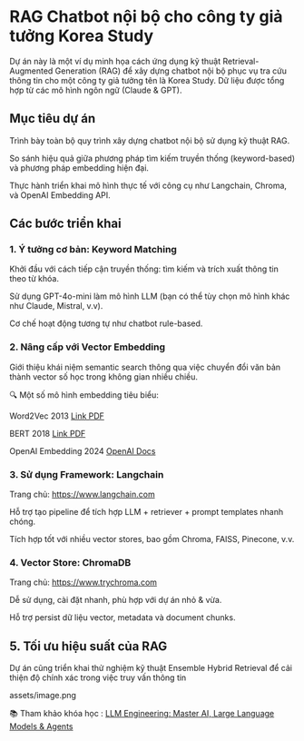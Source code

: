 # RAG Chatbot nội bộ cho công ty giả tưởng Korea Study

Dự án này là một ví dụ minh họa cách ứng dụng kỹ thuật Retrieval-Augmented Generation (RAG) để xây dựng chatbot nội bộ phục vụ tra cứu thông tin cho một công ty giả tưởng tên là Korea Study. Dữ liệu được tổng hợp từ các mô hình ngôn ngữ (Claude & GPT).

## Mục tiêu dự án

Trình bày toàn bộ quy trình xây dựng chatbot nội bộ sử dụng kỹ thuật RAG.

So sánh hiệu quả giữa phương pháp tìm kiếm truyền thống (keyword-based) và phương pháp embedding hiện đại.

Thực hành triển khai mô hình thực tế với công cụ như Langchain, Chroma, và OpenAI Embedding API.

## Các bước triển khai

### 1. Ý tưởng cơ bản: Keyword Matching
   
Khởi đầu với cách tiếp cận truyền thống: tìm kiếm và trích xuất thông tin theo từ khóa.

Sử dụng GPT-4o-mini làm mô hình LLM (bạn có thể tùy chọn mô hình khác như Claude, Mistral, v.v).

Cơ chế hoạt động tương tự như chatbot rule-based.

### 2. Nâng cấp với Vector Embedding
   
Giới thiệu khái niệm semantic search thông qua việc chuyển đổi văn bản thành vector số học trong không gian nhiều chiều.

🔍 Một số mô hình embedding tiêu biểu:

Word2Vec	2013	[Link PDF](https://arxiv.org/pdf/1301.3781)

BERT	2018	[Link PDF](https://arxiv.org/pdf/1810.04805)

OpenAI Embedding	2024	[OpenAI Docs](https://platform.openai.com/docs/guides/embeddings)

### 3. Sử dụng Framework: Langchain

Trang chủ: https://www.langchain.com

Hỗ trợ tạo pipeline để tích hợp LLM + retriever + prompt templates nhanh chóng.

Tích hợp tốt với nhiều vector stores, bao gồm Chroma, FAISS, Pinecone, v.v.

### 4. Vector Store: ChromaDB

Trang chủ: https://www.trychroma.com

Dễ sử dụng, cài đặt nhanh, phù hợp với dự án nhỏ & vừa.

Hỗ trợ persist dữ liệu vector, metadata và document chunks.

## 5. Tối ưu hiệu suất của RAG

Dự án cũng triển khai thử nghiệm kỹ thuật Ensemble Hybrid Retrieval để cải thiện độ chính xác trong việc truy vấn thông tin

assets/image.png

📚 Tham khảo khóa học : [LLM Engineering: Master AI, Large Language Models & Agents](https://www.udemy.com/course/llm-engineering-master-ai-and-large-language-models/?srsltid=AfmBOor6WsNolL8DlWIY6aKr7422R23lNaEAPuO61pquAhMiqgvEOyVu&couponCode=KEEPLEARNING)
